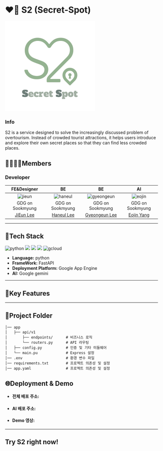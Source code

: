 # ❤️‍🔥 S2 (Secret-Spot)
<img src="https://github.com/secret-spot/AI/blob/main/SecretSpot.svg"/>

### Info


S2 is a service designed to solve the increasingly discussed problem of overtourism. Instead of crowded tourist attractions, it helps users introduce and explore their own secret places so that they can find less crowded places.

## 👨‍👩‍👧‍👦Members
### Developer
|FE&Designer|BE|BE|AI|
|:--:|:--:|:--:|:--:|
|![jieun](https://avatars.githubusercontent.com/u/143923436?v=4)|![haneul](https://avatars.githubusercontent.com/u/145983374?v=4)|![gyeongeun](https://avatars.githubusercontent.com/u/167386241?v=4)|![eojin](https://avatars.githubusercontent.com/u/166782787?v=4)|
|GDG on Sookmyung|GDG on Sookmyung|GDG on Sookmyung|GDG on Sookmyung|
|[JiEun Lee](https://github.com/mariewldms)|[Haneul Lee](https://github.com/tishakong)|[Gyeongeun Lee](https://github.com/ruddmslee)|[Eojin Yang](https://github.com/ydjwls)|

---
## 📌Tech Stack
![python](https://img.shields.io/badge/Python-14354C?style=for-the-badge&logo=python&logoColor=white)
<img src="https://img.shields.io/badge/FastAPI-009688?style=flat-square&logo=FastAPI&logoColor=green"/>
<img src="https://img.shields.io/badge/GoogleGemini-8E75B2?style=flat-square&logo=googlegemini&logoColor=purple"/>
<img src="https://img.shields.io/badge/GoogleGemini-8E75B2?style=flat-square&logo=googlegemini&logoColor=purple"/>
![gcloud](https://img.shields.io/badge/Google_Cloud-4285F4?style=for-the-badge&logo=google-cloud&logoColor=white)

+ **Language:** python
+ **FrameWork:** FastAPI
+ **Deployment Platform:** Google App Engine
+ **AI:** Google gemini
---
## 📌Key Features
---
## 📂Project Folder
```
│── app
│   ├── api/v1
│       ├── endpoints/      # 비즈니스 로직
│       └── routers.py      # API 라우팅
│   ├── config.py           # 인증 및 기타 미들웨어
│   └── main.pu             # Express 설정
│── .env                    # 환경 변수 파일
│── requirements.txt        # 프로젝트 의존성 및 설정
│── app.yaml                # 프로젝트 의존성 및 설정
```
## 🌐Deployment & Demo 
+ #### 전체 배포 주소:
+ #### AI 배포 주소:
+ #### Demo 영상: 
---
## Try S2 right now! 
